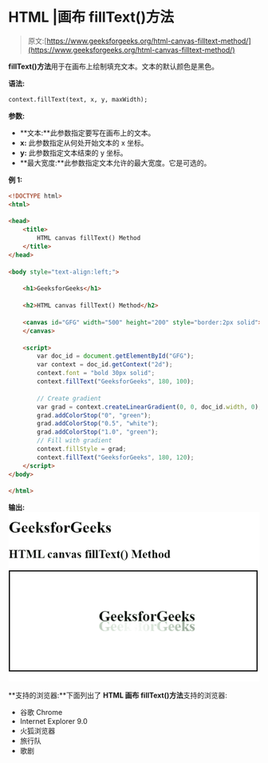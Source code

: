 # HTML |画布 fillText()方法

> 原文:[https://www.geeksforgeeks.org/html-canvas-filltext-method/](https://www.geeksforgeeks.org/html-canvas-filltext-method/)

**fillText()方法**用于在画布上绘制填充文本。文本的默认颜色是黑色。

**语法:**

```html
context.fillText(text, x, y, maxWidth);
```

**参数:**

*   **文本:**此参数指定要写在画布上的文本。
*   **x:** 此参数指定从何处开始文本的 x 坐标。
*   **y:** 此参数指定文本结束的 y 坐标。
*   **最大宽度:**此参数指定文本允许的最大宽度。它是可选的。

**例 1:**

```html
<!DOCTYPE html>
<html>

<head>
    <title>
        HTML canvas fillText() Method
    </title>
</head>

<body style="text-align:left;">

    <h1>GeeksforGeeks</h1>

    <h2>HTML canvas fillText() Method</h2>

    <canvas id="GFG" width="500" height="200" style="border:2px solid">
    </canvas>

    <script>
        var doc_id = document.getElementById("GFG");
        var context = doc_id.getContext("2d");
        context.font = "bold 30px solid";
        context.fillText("GeeksforGeeks", 180, 100);

        // Create gradient
        var grad = context.createLinearGradient(0, 0, doc_id.width, 0);
        grad.addColorStop("0", "green");
        grad.addColorStop("0.5", "white");
        grad.addColorStop("1.0", "green");
        // Fill with gradient
        context.fillStyle = grad;
        context.fillText("GeeksforGeeks", 180, 120);
    </script>
</body>

</html>
```

**输出:**
![](img/9507a61d1a21016aa87bdf83cfede7d8.png)

**支持的浏览器:**下面列出了 **HTML 画布 fillText()方法**支持的浏览器:

*   谷歌 Chrome
*   Internet Explorer 9.0
*   火狐浏览器
*   旅行队
*   歌剧